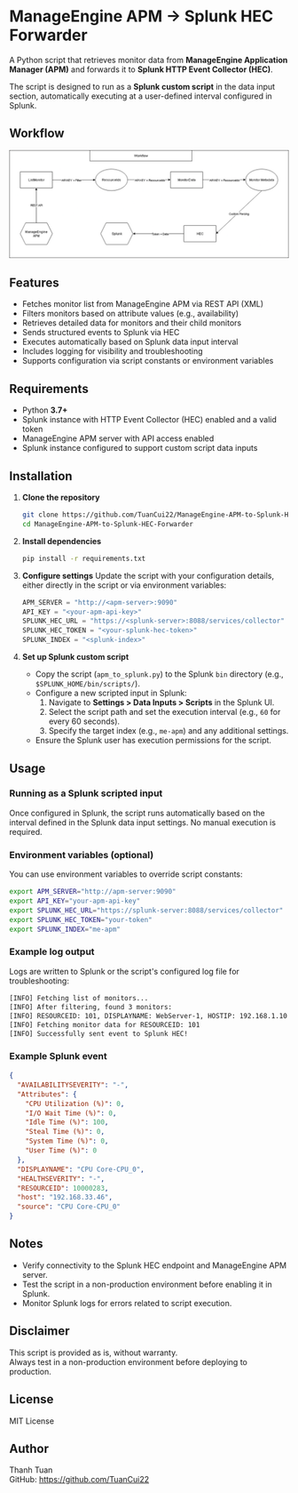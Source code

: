 # ManageEngine APM → Splunk HEC Forwarder

A Python script that retrieves monitor data from **ManageEngine Application Manager (APM)** and forwards it to **Splunk HTTP Event Collector (HEC)**.  

The script is designed to run as a **Splunk custom script** in the data input section, automatically executing at a user-defined interval configured in Splunk.

## Workflow

![Workflow Diagram](WF.png)

## Features

- Fetches monitor list from ManageEngine APM via REST API (XML)
- Filters monitors based on attribute values (e.g., availability)
- Retrieves detailed data for monitors and their child monitors
- Sends structured events to Splunk via HEC
- Executes automatically based on Splunk data input interval
- Includes logging for visibility and troubleshooting
- Supports configuration via script constants or environment variables

## Requirements

- Python **3.7+**
- Splunk instance with HTTP Event Collector (HEC) enabled and a valid token
- ManageEngine APM server with API access enabled
- Splunk instance configured to support custom script data inputs

## Installation

1. **Clone the repository**
    ```bash
    git clone https://github.com/TuanCui22/ManageEngine-APM-to-Splunk-HEC-Forwarder.git
    cd ManageEngine-APM-to-Splunk-HEC-Forwarder
    ```

2. **Install dependencies**
    ```bash
    pip install -r requirements.txt
    ```

3. **Configure settings**
    Update the script with your configuration details, either directly in the script or via environment variables:
    ```python
    APM_SERVER = "http://<apm-server>:9090"
    API_KEY = "<your-apm-api-key>"
    SPLUNK_HEC_URL = "https://<splunk-server>:8088/services/collector"
    SPLUNK_HEC_TOKEN = "<your-splunk-hec-token>"
    SPLUNK_INDEX = "<splunk-index>"
    ```

4. **Set up Splunk custom script**
    - Copy the script (`apm_to_splunk.py`) to the Splunk `bin` directory (e.g., `$SPLUNK_HOME/bin/scripts/`).
    - Configure a new scripted input in Splunk:
      1. Navigate to **Settings > Data Inputs > Scripts** in the Splunk UI.
      2. Select the script path and set the execution interval (e.g., `60` for every 60 seconds).
      3. Specify the target index (e.g., `me-apm`) and any additional settings.
    - Ensure the Splunk user has execution permissions for the script.

## Usage

### Running as a Splunk scripted input
Once configured in Splunk, the script runs automatically based on the interval defined in the Splunk data input settings. No manual execution is required.

### Environment variables (optional)
You can use environment variables to override script constants:
```bash
export APM_SERVER="http://apm-server:9090"
export API_KEY="your-apm-api-key"
export SPLUNK_HEC_URL="https://splunk-server:8088/services/collector"
export SPLUNK_HEC_TOKEN="your-token"
export SPLUNK_INDEX="me-apm"
```

### Example log output
Logs are written to Splunk or the script's configured log file for troubleshooting:
```
[INFO] Fetching list of monitors...
[INFO] After filtering, found 3 monitors:
[INFO] RESOURCEID: 101, DISPLAYNAME: WebServer-1, HOSTIP: 192.168.1.10
[INFO] Fetching monitor data for RESOURCEID: 101
[INFO] Successfully sent event to Splunk HEC!
```

### Example Splunk event
```json
{
  "AVAILABILITYSEVERITY": "-",
  "Attributes": {
    "CPU Utilization (%)": 0,
    "I/O Wait Time (%)": 0,
    "Idle Time (%)": 100,
    "Steal Time (%)": 0,
    "System Time (%)": 0,
    "User Time (%)": 0
  },
  "DISPLAYNAME": "CPU Core-CPU_0",
  "HEALTHSEVERITY": "-",
  "RESOURCEID": 10000283,
  "host": "192.168.33.46",
  "source": "CPU Core-CPU_0"
}
```

## Notes
- Verify connectivity to the Splunk HEC endpoint and ManageEngine APM server.
- Test the script in a non-production environment before enabling it in Splunk.
- Monitor Splunk logs for errors related to script execution.

## Disclaimer
This script is provided as is, without warranty.  
Always test in a non-production environment before deploying to production.

## License
MIT License

## Author
Thanh Tuan  
GitHub: https://github.com/TuanCui22
